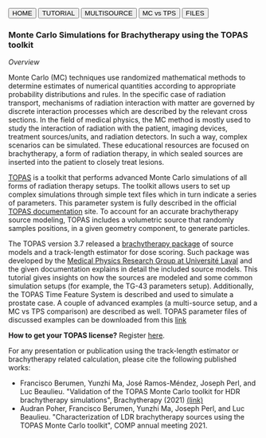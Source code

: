 <button onclick="window.location.href='https://fberumenm.github.io/TOPAS_tutorial_brachytherapy/';">HOME</button>
<button onclick="window.location.href='https://fberumenm.github.io/TOPAS_tutorial_brachytherapy/basic_tutorial';">TUTORIAL</button>
<button onclick="window.location.href='https://fberumenm.github.io/TOPAS_tutorial_brachytherapy/multisource';">MULTISOURCE</button>
<button onclick="window.location.href='https://fberumenm.github.io/TOPAS_tutorial_brachytherapy/mc_tps';">MC vs TPS</button>
<button onclick="window.location.href='https://github.com/fberumenm/TOPAS_tutorial_brachytherapy';">FILES</button>

### Monte Carlo Simulations for Brachytherapy using the TOPAS toolkit

_Overview_ 

Monte Carlo (MC) techniques use randomized mathematical methods to determine estimates of numerical quantities according to appropriate probability distributions and rules. In the specific case of radiation transport, mechanisms of radiation interaction with matter are governed by discrete interaction processes which are described by the relevant cross sections. In the field of medical physics, the MC method is mostly used to study the interaction of radiation with the patient, imaging devices, treatment sources/units, and radiation detectors. In such a way, complex scenarios can be simulated. These educational resources are focused on brachytherapy, a form of radiation therapy, in which sealed sources are inserted into the patient to closely treat lesions.

[TOPAS](http://www.topasmc.org/) is a toolkit that performs advanced Monte Carlo simulations of all forms of radiation therapy setups. The toolkit allows users to set up complex simulations through simple text files which in turn indicate a series of parameters. This parameter system is fully described in the official [TOPAS documentation](https://topas.readthedocs.io/en/latest/getting-started/intro.html) site. To account for an accurate brachytherapy source modeling, TOPAS includes a volumetric source that randomly samples positions, in a given geometry component, to generate particles.


The TOPAS version 3.7 released a [brachytherapy package](https://topas.readthedocs.io/en/latest/examples-docs/Brachytherapy/index.html) of source models and a track-length estimator for dose scoring. Such package was developed by the [Medical Physics Research Group at Université Laval](https://physmed.fsg.ulaval.ca) and the given documentation explains in detail the included source models. This tutorial gives insights on how the sources are modeled and some common simulation setups (for example, the TG-43 parameters setup). Additionally, the TOPAS Time Feature System is described and used to simulate a prostate case. A couple of advanced examples (a multi-source setup, and a MC vs TPS comparison) are described as well. TOPAS parameter files of discussed examples can be downloaded from this  [link](https://github.com/fberumenm/TOPAS_tutorial_brachytherapy)

**How to get your TOPAS license?** Register [here](http://www.topasmc.org/registration).

For any presentation or publication using the track-length estimator or brachytherapy related calculation, please cite the following published works:

* Francisco Berumen, Yunzhi Ma, José Ramos-Méndez, Joseph Perl, and Luc Beaulieu. "Validation of the TOPAS Monte Carlo toolkit for HDR brachytherapy simulations", Brachytherapy (2021) [(link)](https://doi.org/10.1016/j.brachy.2020.12.007)
* Audran Poher, Francisco Berumen, Yunzhi Ma, Joseph Perl, and Luc Beaulieu. "Characterization of LDR brachytherapy sources using the TOPAS Monte Carlo toolkit", COMP annual meeting 2021.



